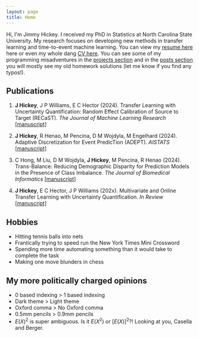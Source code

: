 ```yaml
---
layout: page
title: Home
---
```


Hi, I'm Jimmy Hickey. I received my PhD in Statistics at North Carolina State University. My research focuses on developing new methods in transfer learning and time-to-event machine learning. You can view my <a href="/files/Jimmy_Hickey_resume.pdf" target="_blank">resume here</a> here or even my whole dang <a href="/files/Jimmy_Hickey_CV.pdf" target="_blank">CV here</a>.
You can see some of my programming misadventures in the [projects section](projects) and in the [posts section](posts/post_archive) you will mostly see my old homework solutions (let me know if you find any typos!). 


## Publications
1. **J Hickey**, J P Williams, E C Hector (2024). Transfer Learning with Uncertainty Quantification: Random Effect Calibration of Source to Target (RECaST). _The Journal of Machine Learning Research_ [[manuscript]](https://www.jmlr.org/papers/v25/22-1369.html)

2. **J Hickey**, R Henao, M Pencina, D M Wojdyla, M Engelhard (2024). Adaptive Discretization for Event PredicTion (ADEPT). _AISTATS_ [[manuscript]](https://proceedings.mlr.press/v238/hickey24a.html)
 
3. C Hong, M Liu, D M Wojdyla, **J Hickey**, M Pencina, R Henao (2024). Trans-Balance: Reducing Demographic Disparity for Prediction Models in the Presence of Class Imbalance. _The Journal of Biomedical Informatics_ [[manuscript]](https://www.sciencedirect.com/science/article/abs/pii/S1532046423002538?via%3Dihub)

4. **J Hickey**, E C Hector, J P Williams (202x). Multivariate and Online Transfer Learning with Uncertainty Quantification. _In Review_ [[manuscript]](https://arxiv.org/abs/2411.12555)


## Hobbies
* Hitting tennis balls into nets
* Frantically trying to speed run the New York Times Mini Crossword
* Spending more time automating something than it would take to complete the task
* Making one move blunders in chess

## My more politically charged opinions
* 0 based indexing > 1 based indexing
* Dark theme > Light theme
* Oxford comma > No Oxford comma
* 0.5mm pencils > 0.9mm pencils
* $E(X)^2$ is super ambiguous. Is it $E(X^2)$ or $[E(X)]^2$?! Looking at you, Casella and Berger.
